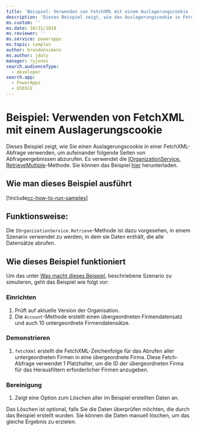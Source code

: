 ```yaml
---
title: 'Beispiel: Verwenden von FetchXML mit einem Auslagerungscookie (Common Data Service für Apps) | Microsoft Docs'
description: 'Dieses Beispiel zeigt, wie das Auslagerungscookie in FetchXML verwendet wird'
ms.custom: ''
ms.date: 10/31/2018
ms.reviewer: ''
ms.service: powerapps
ms.topic: samples
author: brandonsimons
ms.author: jdaly
manager: ryjones
search.audienceType:
  - developer
search.app:
  - PowerApps
  - D365CE
---
```

# <a name="sample-use-fetchxml-with-a-paging-cookie"></a>Beispiel: Verwenden von FetchXML mit einem Auslagerungscookie

<!-- This could be greatly simplified IMHO 
https://docs.microsoft.com/en-us/dynamics365/customer-engagement/developer/org-service/sample-use-fetchxml-paging-cookie
-->
Dieses Beispiel zeigt, wie Sie einen Auslagerungscookie in einer FetchXML-Abfrage verwenden, um aufeinander folgende Seiten von Abfrageergebnissen abzurufen. Es verwendet die [IOrganizationService. RetrieveMultiple](https://docs.microsoft.com/en-us/dotnet/api/microsoft.xrm.sdk.iorganizationservice.retrievemultiple?view=dynamics-general-ce-9)-Methode. Sie können das Beispiel [hier](https://github.com/Microsoft/PowerApps-Samples/tree/master/cds/orgsvc/C%23/UseFetchXMLWithPaging) herunterladen.

## <a name="how-to-run-this-sample"></a>Wie man dieses Beispiel ausführt

[!include[cc-how-to-run-samples](../../includes/cc-how-to-run-samples.md)]

## <a name="what-this-sample-does"></a>Funktionsweise:

Die `IOrganizationService.Retrieve`-Methode ist dazu vorgesehen, in einem Szenario verwendet zu werden, in dem sie Daten enthält, die alle Datensätze abrufen.

## <a name="how-this-sample-works"></a>Wie dieses Beispiel funktioniert

Um das unter [Was macht dieses Beispiel](#what-this-sample-does), beschriebene Szenario zu simulieren, geht das Beispiel wie folgt vor:

### <a name="setup"></a>Einrichten

1. Prüft auf aktuelle Version der Organisation.
1. Die `Account`-Methode erstellt einen übergeordneten Firmendatensatz und auch 10 untergeordnete Firmendatensätze.

### <a name="demonstrate"></a>Demonstrieren

1. `fetchXml` erstellt die FetchXML-Zeichenfolge für das Abrufen aller untergeordneten Firmen in eine übergeordnete Firma. Diese Fetch-Abfrage verwendet 1 Platzhalter, um die ID der übergeordneten Firma für das Herausfiltern erforderlicher Firmen anzugeben.

### <a name="clean-up"></a>Bereinigung

1. Zeigt eine Option zum Löschen aller im Beispiel erstellten Daten an.

Das Löschen ist optional, falls Sie die Daten überprüfen möchten, die durch das Beispiel erstellt wurden. Sie können die Daten manuell löschen, um das gleiche Ergebnis zu erzielen.

